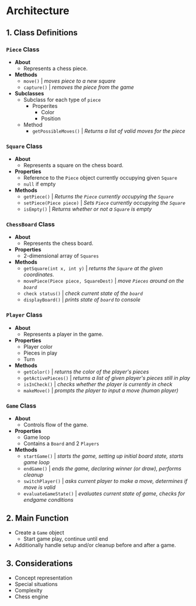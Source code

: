 # Architecture

## 1. Class Definitions

### `Piece` Class
- **About**
  - Represents a chess piece.
- **Methods**
  - `move()`  |   _moves piece to a new square_
  - `capture()`  |  _removes the piece from the game_
- **Subclasses** 
  - Subclass for each type of `piece`
    - Properites
      - Color
      - Position
  - Method
    - `getPossibleMoves()`  |  _Returns a list of valid moves for the piece_

### `Square` Class
- **About**
  - Represents a square on the chess board.
- **Properties**
  - Reference to the `Piece` object currently occupying given `Square`
  - `null` if empty
- **Methods**
  - `getPiece()`  |  _Returns the `Piece` currently occupying the `Square`_
  - `setPiece(Piece piece)`  |  _Sets `Piece` currently occupying the `Square`_
  - `isEmpty()`  |   _Returns whether or not a `Square` is empty_

### `ChessBoard` Class
- **About**
  - Represents the chess board.
- **Properties**
  - 2-dimensional array of `Squares`
- **Methods**
    - `getSquare(int x, int y)`  |   _returns the `Square` at the given coordinates._
    - `movePiece(Piece piece, SquareDest)`  |   _move `Pieces` around on the `board`_
    - `check status()`  |  _check current state of the `board`_
    - `displayBoard()`  |  _prints state of `board` to console_
      
### `Player` Class
- **About**
  - Represents a player in the game.
- **Properties**
  - Player color
  - Pieces in play
  - Turn 
- **Methods**
  - `getColor()`  |  _returns the color of the player's pieces_
  - `getActivePieces()`  |  _returns a list of given player's pieces still in play_
  - `isInCheck()`  |  _checks whether the player is currently in check_
  - `makeMove()`  |  _prompts the player to input a move (human player)_

### `Game` Class
- **About**
  - Controls flow of the game.
- **Properties** 
  - Game loop
  - Contains a `Board` and 2 `Players`
- **Methods**
  - `startGame()`  |  _starts the game, setting up initial board state, starts game loop_
  - `endGame()`  |  _ends the game, declaring winner (or draw), performs cleanup_
  - `switchPlayer()`  |  _asks current player to make a move, determines if move is valid_
  - `evaluateGameState()`  |  _evaluates current state of game, checks for endgame conditions_

## 2. Main Function
- Create a `Game` object
  - Start game play, continue until end
- Additionally handle setup and/or cleanup before and after a game. 

## 3. Considerations
- Concept representation
- Special situations
- Complexity
- Chess engine
